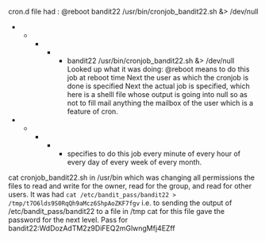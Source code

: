 cron.d file had :
@reboot bandit22 /usr/bin/cronjob_bandit22.sh &> /dev/null

* * * * * bandit22 /usr/bin/cronjob_bandit22.sh &> /dev/null
Looked up what it was doing:
@reboot means to do this job at reboot time
Next the user as which the cronjob is done is specified
Next the actual job is specified, which here is a shelll file whose output is going into null so as not to fill mail anything the mailbox of the user which is a feature of cron.

 * * * * * specifies to do this job every minute of every hour of every day of every week of every month.


cat cronjob_bandit22.sh in /usr/bin which was changing all permissions the files to read and write for the owner, read for the group, and read for other users.
It was had ```cat /etc/bandit_pass/bandit22 > /tmp/t7O6lds9S0RqQh9aMcz6ShpAoZKF7fgv``` i.e. to sending the output of /etc/bandit_pass/bandit22 to a file in /tmp
cat for this file gave the password for the next level.
Pass for bandit22:WdDozAdTM2z9DiFEQ2mGlwngMfj4EZff
